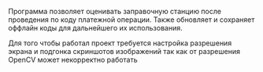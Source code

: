 Программа позволяет оценивать заправочную станцию после проведения по коду платежной операции. Также обновляет и сохраняет оффлайн коды для дальнейшего их использования.

Для того чтобы работал проект требуется настройка разрешения экрана и подгонка скриншотов изображений так как от разрешения OpenCV может некорректно работать
